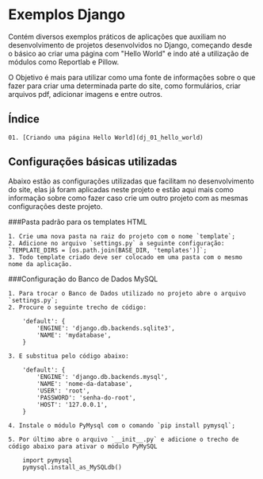 Exemplos Django
===

Contém diversos exemplos práticos de aplicações que auxiliam no desenvolvimento de projetos desenvolvidos no Django, 
começando desde o básico ao criar uma página com "Hello World" e indo até a utilização de módulos como Reportlab e Pillow.

O Objetivo é mais para utilizar como uma fonte de informações sobre o que fazer para criar uma determinada parte do site,
como formulários, criar arquivos pdf, adicionar imagens e entre outros.



Índice
---

    01. [Criando uma página Hello World](dj_01_hello_world)



Configurações básicas utilizadas
---

Abaixo estão as configurações utilizadas que facilitam no desenvolvimento do site, elas já foram aplicadas neste projeto
e estão aqui mais como informação sobre como fazer caso crie um outro projeto com as mesmas configurações deste projeto.


###Pasta padrão para os templates HTML

    1. Crie uma nova pasta na raiz do projeto com o nome `template`;
    2. Adicione no arquivo `settings.py` a seguinte configuração: `TEMPLATE_DIRS = [os.path.join(BASE_DIR, 'templates')]`;
    3. Todo template criado deve ser colocado em uma pasta com o mesmo nome da aplicação.


###Configuração do Banco de Dados MySQL

    1. Para trocar o Banco de Dados utilizado no projeto abre o arquivo `settings.py`;
    2. Procure o seguinte trecho de código:

        'default': {
            'ENGINE': 'django.db.backends.sqlite3',
            'NAME': 'mydatabase',
        }

    3. E substitua pelo código abaixo:

        'default': {
            'ENGINE': 'django.db.backends.mysql',
            'NAME': 'nome-da-database',
            'USER': 'root',
            'PASSWORD': 'senha-do-root',
            'HOST': '127.0.0.1',
        }

    4. Instale o módulo PyMysql com o comando `pip install pymysql`;

    5. Por último abre o arquivo `__init__.py` e adicione o trecho de código abaixo para ativar o módulo PyMySQL

        import pymysql
        pymysql.install_as_MySQLdb()